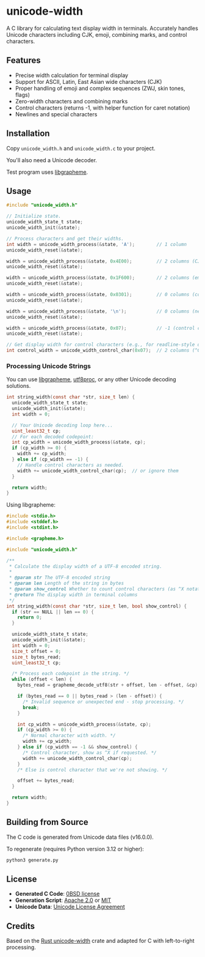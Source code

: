 # unicode-width

A C library for calculating text display width in terminals. Accurately handles Unicode characters including CJK, emoji, combining marks, and control characters.

## Features

- Precise width calculation for terminal display
- Support for ASCII, Latin, East Asian wide characters (CJK)
- Proper handling of emoji and complex sequences (ZWJ, skin tones, flags)
- Zero-width characters and combining marks
- Control characters (returns -1, with helper function for caret notation)
- Newlines and special characters

## Installation

Copy `unicode_width.h` and `unicode_width.c` to your project.

You'll also need a Unicode decoder.

Test program uses [libgrapheme](https://libs.suckless.org/libgrapheme/).

## Usage

```c
#include "unicode_width.h"

// Initialize state.
unicode_width_state_t state;
unicode_width_init(&state);

// Process characters and get their widths.
int width = unicode_width_process(&state, 'A');        // 1 column
unicode_width_reset(&state);

width = unicode_width_process(&state, 0x4E00);         // 2 columns (CJK)
unicode_width_reset(&state);

width = unicode_width_process(&state, 0x1F600);        // 2 columns (emoji)
unicode_width_reset(&state);

width = unicode_width_process(&state, 0x0301);         // 0 columns (combining mark)
unicode_width_reset(&state);

width = unicode_width_process(&state, '\n');           // 0 columns (newline)
unicode_width_reset(&state);

width = unicode_width_process(&state, 0x07);           // -1 (control character)
unicode_width_reset(&state);

// Get display width for control characters (e.g., for readline-style display).
int control_width = unicode_width_control_char(0x07);  // 2 columns (^G)
```

### Processing Unicode Strings

You can use [libgrapheme](https://libs.suckless.org/libgrapheme/),
[utf8proc](https://github.com/JuliaStrings/utf8proc),
or any other Unicode decoding solutions.

```c
int string_width(const char *str, size_t len) {
  unicode_width_state_t state;
  unicode_width_init(&state);
  int width = 0;

  // Your Unicode decoding loop here...
  uint_least32_t cp;
  // For each decoded codepoint:
  int cp_width = unicode_width_process(&state, cp);
  if (cp_width >= 0) {
    width += cp_width;
  } else if (cp_width == -1) {
    // Handle control characters as needed.
    width += unicode_width_control_char(cp);  // or ignore them
  }

  return width;
}
```

Using libgrapheme:

```c
#include <stdio.h>
#include <stddef.h>
#include <stdint.h>

#include <grapheme.h>

#include "unicode_width.h"

/**
 * Calculate the display width of a UTF-8 encoded string.
 *
 * @param str The UTF-8 encoded string
 * @param len Length of the string in bytes
 * @param show_control Whether to count control characters (as ^X notation)
 * @return The display width in terminal columns
 */
int string_width(const char *str, size_t len, bool show_control) {
  if (str == NULL || len == 0) {
    return 0;
  }

  unicode_width_state_t state;
  unicode_width_init(&state);
  int width = 0;
  size_t offset = 0;
  size_t bytes_read;
  uint_least32_t cp;

  /* Process each codepoint in the string. */
  while (offset < len) {
    bytes_read = grapheme_decode_utf8(str + offset, len - offset, &cp);

    if (bytes_read == 0 || bytes_read > (len - offset)) {
      /* Invalid sequence or unexpected end - stop processing. */
      break;
    }

    int cp_width = unicode_width_process(&state, cp);
    if (cp_width >= 0) {
      /* Normal character with width. */
      width += cp_width;
    } else if (cp_width == -1 && show_control) {
      /* Control character, show as ^X if requested. */
      width += unicode_width_control_char(cp);
    }
    /* Else is control character that we're not showing. */

    offset += bytes_read;
  }

  return width;
}
```

## Building from Source

The C code is generated from Unicode data files (v16.0.0).

To regenerate (requires Python version 3.12 or higher):

```sh
python3 generate.py
```

## License

- **Generated C Code**: [0BSD license](/LICENSE-0BSD)
- **Generation Script**: [Apache 2.0](/LICENSE-APACHE) or [MIT](/LICENSE-MIT)
- **Unicode Data**: [Unicode License Agreement](https://www.unicode.org/license.txt)

## Credits

Based on the [Rust unicode-width](https://github.com/unicode-rs/unicode-width) crate and adapted for C with left-to-right processing.

